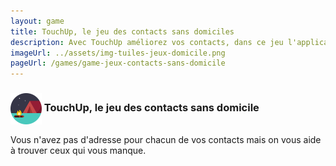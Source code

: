 ```yaml
---
layout: game
title: TouchUp, le jeu des contacts sans domiciles
description: Avec TouchUp améliorez vos contacts, dans ce jeu l'application vous aide à trouver vos contacts vides
imageUrl: ../assets/img-tuiles-jeux-domicile.png
pageUrl: /games/game-jeux-contacts-sans-domicile
---
```

### <img src=../assets/img-tuiles-jeux-domicile.png height="50" width="50" style="vertical-align:middle;"> TouchUp, le jeu des contacts sans domicile
Vous n'avez pas d'adresse pour chacun de vos contacts mais on vous aide à trouver ceux qui vous manque.

